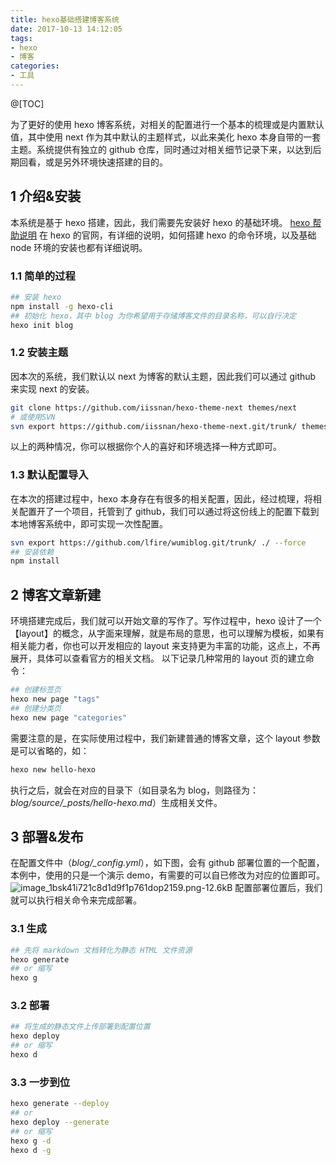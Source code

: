 ```yaml
---
title: hexo基础搭建博客系统
date: 2017-10-13 14:12:05
tags:
- hexo
- 博客
categories:
- 工具
---
```

@[TOC]

<!-- more -->

为了更好的使用 hexo 博客系统，对相关的配置进行一个基本的梳理或是内置默认值，其中使用 next 作为其中默认的主题样式，以此来美化 hexo 本身自带的一套主题。系统提供有独立的 github 仓库，同时通过对相关细节记录下来，以达到后期回看，或是另外环境快速搭建的目的。

## 1 介绍&安装
本系统是基于 hexo 搭建，因此，我们需要先安装好 hexo 的基础环境。
[hexo 帮助说明](https://hexo.io/zh-cn/docs/index.html)
在 hexo 的官网，有详细的说明，如何搭建 hexo 的命令环境，以及基础 node 环境的安装也都有详细说明。
### 1.1 简单的过程
```bash
## 安装 hexo
npm install -g hexo-cli
## 初始化 hexo，其中 blog 为你希望用于存储博客文件的目录名称，可以自行决定
hexo init blog
```

### 1.2 安装主题
因本次的系统，我们默认以 next 为博客的默认主题，因此我们可以通过 github 来实现 next 的安装。
```bash
git clone https://github.com/iissnan/hexo-theme-next themes/next
# 或使用SVN
svn export https://github.com/iissnan/hexo-theme-next.git/trunk/ themes/next --force
```
以上的两种情况，你可以根据你个人的喜好和环境选择一种方式即可。

### 1.3 默认配置导入
在本次的搭建过程中，hexo 本身存在有很多的相关配置，因此，经过梳理，将相关配置开了一个项目，托管到了 github，我们可以通过将这份线上的配置下载到本地博客系统中，即可实现一次性配置。
```bash
svn export https://github.com/lfire/wumiblog.git/trunk/ ./ --force
## 安装依赖
npm install
```

## 2 博客文章新建
环境搭建完成后，我们就可以开始文章的写作了。写作过程中，hexo 设计了一个【layout】的概念，从字面来理解，就是布局的意思，也可以理解为模板，如果有相关能力者，你也可以开发相应的 layout 来支持更为丰富的功能，这点上，不再展开，具体可以查看官方的相关文档。
以下记录几种常用的 layout 页的建立命令：
```bash
## 创建标签页
hexo new page "tags"
## 创建分类页
hexo new page "categories"
```
需要注意的是，在实际使用过程中，我们新建普通的博客文章，这个 layout 参数是可以省略的，如：
```bash
hexo new hello-hexo
```
执行之后，就会在对应的目录下（如目录名为 blog，则路径为：*blog/source/_posts/hello-hexo.md*）生成相关文件。

## 3 部署&发布
在配置文件中（*blog/_config.yml*），如下图，会有 github 部署位置的一个配置，本例中，使用的只是一个演示 demo，有需要的可以自已修改为对应的位置即可。
![image_1bsk41i721c8d1d9f1p761dop2159.png-12.6kB][1]
配置部署位置后，我们就可以执行相关命令来完成部署。
### 3.1 生成
```bash
## 先将 markdown 文档转化为静态 HTML 文件资源
hexo generate
## or 缩写
hexo g
```

### 3.2 部署
```bash
## 将生成的静态文件上传部署到配置位置
hexo deploy
## or 缩写
hexo d
```

### 3.3 一步到位
```bash
hexo generate --deploy
## or
hexo deploy --generate
## or 缩写
hexo g -d
hexo d -g
```

[1]: http://static.zybuluo.com/lfire/tldkxmb2dhy0cni66z4jrsvc/image_1bsk41i721c8d1d9f1p761dop2159.png
